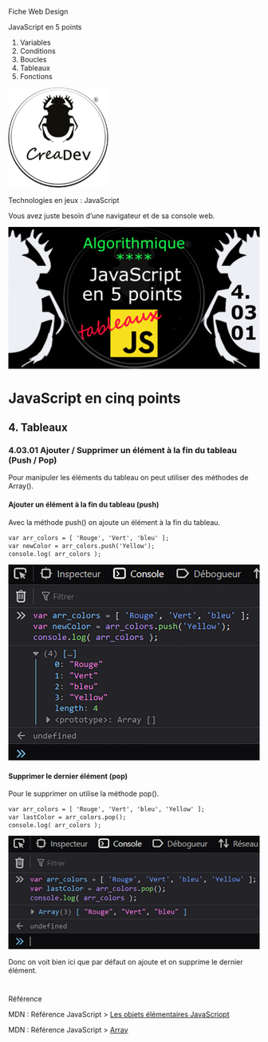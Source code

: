 Fiche Web Design

JavaScript en 5 points
1.  Variables
2.  Conditions
3.  Boucles
4.  Tableaux
5.  Fonctions

[![CreaDev](../images/logo-creadev-210207-R-200.png)](http://www.creadev.ninja/)

Technologies en jeux : JavaScript

Vous avez juste besoin d’une navigateur et de sa console web.

[![Le modulo en JavaScript](../images/JS-en-5-pts-04-03-01_push-pop.png)](https://www.youtube.com/watch?v=mpFbEsTchIA)

# JavaScript en cinq points

## 4. Tableaux

### 4.03.01 Ajouter / Supprimer un élément à la fin du tableau (Push / Pop)

Pour manipuler les éléments du tableau on peut utiliser des méthodes de Array().

#### Ajouter un élément à la fin du tableau (push)

Avec la méthode push() on ajoute un élément à la fin du tableau.

    var arr_colors = [ 'Rouge', 'Vert', 'bleu' ];
    var newColor = arr_colors.push('Yellow');
    console.log( arr_colors );		

![push](../images/diagram/array-console004.jpg)

#### Supprimer le dernier élément (pop)

Pour le supprimer on utilise la méthode pop().

    var arr_colors = [ 'Rouge', 'Vert', 'bleu', 'Yellow' ];
    var lastColor = arr_colors.pop();
    console.log( arr_colors );	

![push](../images/diagram/array-console005.jpg)

Donc on voit bien ici que par défaut on ajoute et on supprime le dernier élément.






#
Référence

MDN : Référence JavaScript > [Les objets élémentaires JavaScriopt](https://developer.mozilla.org/fr/docs/conflicting/Web/JavaScript/Guide)

MDN : Référence JavaScript > [Array](https://developer.mozilla.org/fr/docs/Web/JavaScript/Reference/Global_Objects/Array)